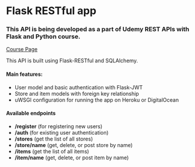 # Flask RESTful app

### This API is being developed as a part of Udemy REST APIs with Flask and Python course.

[Course Page](https://www.udemy.com/rest-api-flask-and-python)

This API is built using Flask-RESTful and SQLAlchemy.

#### Main features:

- User model and basic authentication with Flask-JWT
- Store and item models with foreign key relationship
- uWSGI configuration for running the app on Heroku or DigitalOcean

#### Available endpoints

- **/register** (for registering new users)
- **/auth** (for existing user authentication)
- **/stores** (get the list of all stores)
- **/store/name** (get, delete, or post store by name)
- **/items** (get the list of all items)
- **/item/name** (get, delete, or post item by name)

